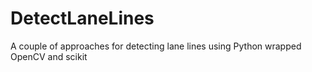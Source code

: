 # DetectLaneLines
A couple of approaches for detecting lane lines using Python wrapped OpenCV and scikit
